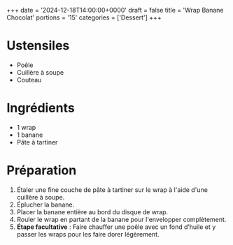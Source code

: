 +++
date = '2024-12-18T14:00:00+0000'
draft = false
title = 'Wrap Banane Chocolat'
portions = '15'
categories = ['Dessert']
+++

# Ustensiles

- Poêle
- Cuillère à soupe
- Couteau

# Ingrédients

- 1 wrap
- 1 banane
- Pâte à tartiner

# Préparation

1. Étaler une fine couche de pâte à tartiner sur le wrap à l'aide d'une cuillère à soupe.
2. Éplucher la banane.
3. Placer la banane entière au bord du disque de wrap.
4. Rouler le wrap en partant de la banane pour l'envelopper complètement.
5. **Étape facultative** : Faire chauffer une poêle avec un fond d’huile et y passer les wraps pour les faire dorer légèrement.
